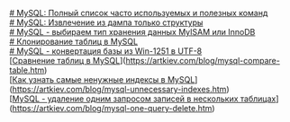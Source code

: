 [# MySQL: Полный список часто используемых и полезных команд](https://artkiev.com/blog/mysql-full-list-commands.htm)  
[# MySQL: Извлечение из дампа только структуры](https://artkiev.com/blog/mysql-dump-extract-one-table.htm)  
[# MySQL - выбираем тип хранения данных MyISAM или InnoDB](https://artkiev.com/blog/mysql-myisam-or-innobd.htm)  
[# Клонирование таблиц в MySQL](https://artkiev.com/blog/mysql-clone-table.htm)  
[# MySQL - конвертация базы из Win-1251 в UTF-8](https://artkiev.com/blog/mysql-cp1251-to-utf8.htm)  
[[Сравнение таблиц в MySQL](https://artkiev.com/blog/mysql-compare-table.htm)](https://artkiev.com/blog/mysql-compare-table.htm)  
[[Как узнать самые ненужные индексы в MySQL](https://artkiev.com/blog/mysql-unnecessary-indexes.htm)](https://artkiev.com/blog/mysql-unnecessary-indexes.htm)  
[[MySQL - удаление одним запросом записей в нескольких таблицах](https://artkiev.com/blog/mysql-one-query-delete.htm)](https://artkiev.com/blog/mysql-one-query-delete.htm)  
